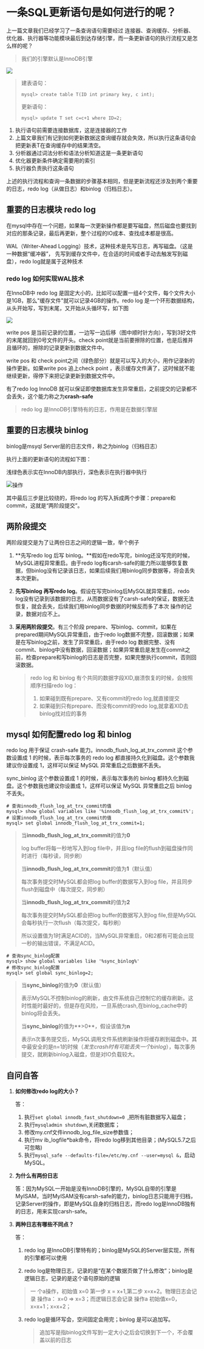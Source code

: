 # 一条SQL更新语句是如何进行的呢？

上一篇文章我们已经学习了一条查询语句需要经过 连接器、查询缓存、分析器、优化器、执行器等功能模块最后到达存储引擎，而一条更新语句的执行流程又是怎么样的呢？

> 我们的引擎默认是InnoDB引擎

![](https://raw.githubusercontent.com/dddygin/intentional-learning/master/blog/images/mysql45/picture/mysql45-02-01.png)

> 建表语句：
>
> ```mysql
> mysql> create table T(ID int primary key, c int);
> ```
>
> 更新语句：
>
> ```mysql
> mysql> update T set c=c+1 where ID=2;
> ```
>
> 

1. 执行语句前需要连接数据库，这是连接器的工作
2. 上篇文章我们有记到如何更新数据这查询缓存就会失效，所以执行这条语句会把更新表T在查询缓存中的结果清空。
3. 分析器通过词法分析和语法分析知道这是一条更新语句
4. 优化器更新条件确定需要用的索引
5. 执行器负责执行这条语句

上述的执行流程和查询一条数据的步骤基本相同，但是更新流程还涉及到两个重要的日志，redo log（从做日志）和binlog（归档日志）。

## 重要的日志模块 redo log

在mysql中存在一个问题，如果每一次更新操作都是要写磁盘，然后磁盘也要找到对应的那条记录，最后再更新，整个过程的IO成本、查找成本都是很高。

WAL（Writer-Ahead Logging）技术，这种技术是先写日志，再写磁盘。（这是一种数据“缓冲器”， 先写到缓存文件中，在合适的时间或者手动去触发写到磁盘），redo log就是属于这种技术

###  redo log 如何实现WAL技术

在InnoDB中 redo log 是固定大小的，比如可以配置一组4个文件，每个文件大小是1GB，那么"缓存文件"就可以记录4GB的操作。redo log 是一个环形数据结构，从头开始写，写到末尾，又开始从头循环写，如下图

![]( https://raw.githubusercontent.com/dddygin/intentional-learning/master/blog/images/mysql45/picture/mysql45-02-02.png) 

write pos 是当前记录的位置，一边写一边后移（图中顺时针方向），写到3好文件的末尾就回到0号文件的开头。check point就是当前要擦除的位置，也是后推并且循环的，擦除的记录更新到数据文件中。

write pos 和 check point之间（绿色部分）就是可以写入的大小，用作记录新的操作更新。如果write pos 追上check point ，表示缓存文件满了，这时候就不能继续更新，得停下来把记录更新到数据文件中。

有了redo log InnoDB 就可以保证即使数据库发生异常重启，之前提交的记录都不会丢失，这个能力称之为**crash-safe**

> redo log 是InnoDB引擎特有的日志，作用是在数据引擎层

##  重要的日志模块 binlog

binlog是msyql Server层的日志文件，称之为binlog（归档日志）

执行上面的更新语句的流程如下图：

浅绿色表示实在InnoDB内部执行，深色表示在执行器中执行

![操作](https://raw.githubusercontent.com/dddygin/intentional-learning/master/blog/images/mysql45/picture/mysql45-02-03.png)

其中最后三步是比较绕的，将redo log 的写入拆成两个步骤：prepare和commit，这就是“两阶段提交”。

## 两阶段提交

两阶段提交是为了让两份日志之间的逻辑一致，举个例子

1. **先写redo log 后写 binlog。**假如在redo写完，binlog还没写完的时候，MySQL进程异常重启。由于redo log有carsh-safe的能力所以能够恢复数据，但binlog没有记录该日志，如果后续我们用binlog同步数据等，将会丢失本次更新。

2. **先写binlog 再写redo log**。假设在写完binlog后MySQL就异常重启，redo log没有记录到该数据的日志，从而数据没有了carsh-safe的保证，数据无法恢复，就会丢失，后续我们用binlog同步数据的时候反而多了本次 操作的记录，数据对应不上。

3. **采用两阶段提交**。有三个阶段 prepare、写binlog、commit，如果在prepared期间MySQL异常重启，由于redo log数据不完整，回滚数据；如果是在写binlog之前，发生了异常重启，由于redo log 数据完整、没有commit、binlog中没有数据，回滚数据；如果异常重启是发生在commit之前，检查prepare和写binlog的日志是否完整，如果完整执行commit，否则回滚数据。

   > redo log 和 binlog 有个共同的数据字段XID,崩溃恢复的时候，会按照顺序扫描redo log：
   >
   > 1.   如果碰到既有prepare、又有commit的redo log,就直接提交 
   > 2.  如果碰到只有prepare、而没有commit的redo log,就拿着XID去binlog找对应的事务 

## mysql 如何配置redo log 和 binlog

redo log 用于保证 crash-safe 能力。innodb_flush_log_at_trx_commit 这个参数设置成 1 的时候，表示每次事务的 redo log 都直接持久化到磁盘。这个参数我建议你设置成 1，这样可以保证 MySQL 异常重启之后数据不丢失。

 sync_binlog 这个参数设置成 1 的时候，表示每次事务的 binlog 都持久化到磁盘。这个参数我也建议你设置成 1，这样可以保证 MySQL 异常重启之后 binlog 不丢失。 

```mysql
# 查询innodb_flush_log_at_trx_commit的值
mysql> show global variables like '%innodb_flush_log_at_trx_commit%';
# 设置innodb_flush_log_at_trx_commit的值
mysql> set global innodb_flush_log_at_trx_commit=1;
```

> 当**innodb_flush_log_at_trx_commit**的值为**0**
>
> log buffer将每一秒地写入到log file中，并且log file的flush到磁盘操作同时进行（每秒读，同步刷）
>
> 当**innodb_flush_log_at_trx_commit**的值为**1**（默认值）
>
> 每次事务提交时MySQL都会把log buffer的数据写入到log file，并且同步flush到磁盘中（每次提交，同步刷）
>
> 当**innodb_flush_log_at_trx_commit**的值为**2**
>
> 每次事务提交时MySQL都会把log buffer的数据写入到log file,但是MySQL会每秒执行一次flush（每次提交，每秒刷）
>
> 所以设置值为1时满足ACID的，当MySQL异常重启，0和2都有可能会出现一秒的输出错误，不满足ACID。

```mysql
# 查询sync_binlog配置
mysql> show global variables like '%sync_binlog%'
# 修改sync_binlog配置
mysql> set global sync_binlog=2;
```

>当**sync_binlog**的值为**0**（默认值）
>
>表示MySQL不控制binlog的刷新，由文件系统自己控制它的缓存刷新。这时性能时最好的，但是存在风险，一旦系统crash,在binlog_cache中的binlog将会丢失。
>
>当**sync_binlog**的值为**>0**，假设该值为**n**
>
>表示n次事务提交后，MySQL调用文件系统刷新操作将缓存刷到磁盘中。其中最安全的是n=1的时候（*发生crash时有可能丢失一个binlog*），每次事务提交，就刷新binlog入磁盘，但是对IO负载较大。

## 自问自答

1. **如何修改redo log的大小？**

   答：

   1. 执行`set global innodb_fast_shutdown=0 `,把所有脏数据写入磁盘；
   2. 执行`mysqladmin shutdown`,关闭数据库；
   3. 修改my.cnf文件innodb_log_file_size参数值；
   4. 执行mv ib_logfile*bak命令，将redo log移到其他目录；(MySQL5.7之后可忽略)
   5. 执行`mysql_safe --defaults-file=/etc/my.cnf --user=mysql &`，启动MySQL。

2. **为什么有两份日志**

   答：因为MySQL一开始是没有InnoDB引擎的，MySQL自带的引擎是MyISAM，当时MyISAM没有carsh-safe的能力，binlog日志只能用于归档，记录Server的操作，即是MySQL自身的归档日志，而redo log是InnoDB独有的日志，用来实现carsh-safe。

3. **两种日志有哪些不同点？**

   答：

   1. redo log 是InnoDB引擎特有的；binlog是MySQL的Server层实现，所有的引擎都可以使用

   2. redo log是物理日志，记录的是“在某个数据页做了什么修改”；binlog是逻辑日志，记录的是这个语句原始的逻辑

   > 一 个a操作，初始值 x=0 第一步 x = x+1,第二步 x=x+2。物理日志会记录 操作a： x=0  => x=3；而逻辑日志会记录 操作a 初始值x=0，x=x+1；x=x+2；

   3. redo log是循环写会，空间固定会用完；binlog 是可以追加写。

      > 追加写是指binlog文件写到一定大小之后会切换到下一个，不会覆盖以前的日志
